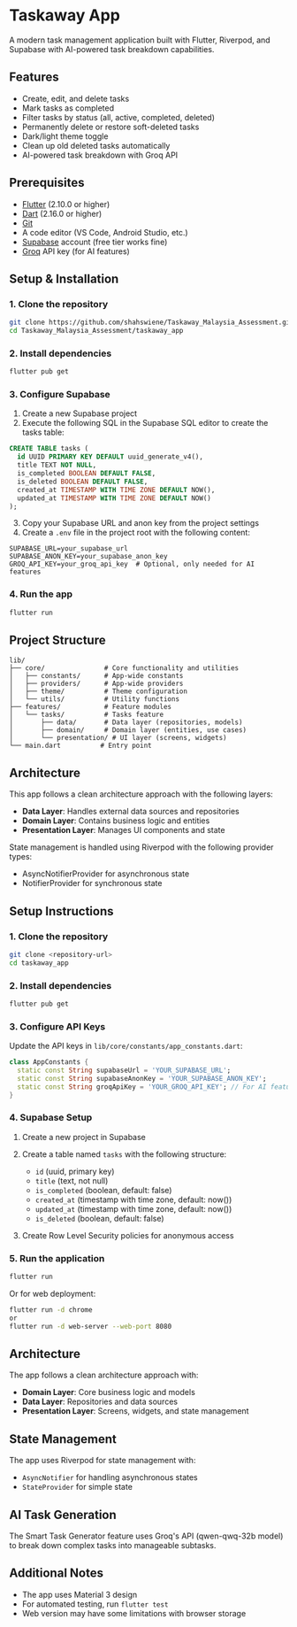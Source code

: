 # Taskaway App

A modern task management application built with Flutter, Riverpod, and Supabase with AI-powered task breakdown capabilities.

## Features

- Create, edit, and delete tasks
- Mark tasks as completed
- Filter tasks by status (all, active, completed, deleted)
- Permanently delete or restore soft-deleted tasks
- Dark/light theme toggle
- Clean up old deleted tasks automatically
- AI-powered task breakdown with Groq API

## Prerequisites

- [Flutter](https://flutter.dev/docs/get-started/install) (2.10.0 or higher)
- [Dart](https://dart.dev/get-dart) (2.16.0 or higher)
- [Git](https://git-scm.com/)
- A code editor (VS Code, Android Studio, etc.)
- [Supabase](https://supabase.com/) account (free tier works fine)
- [Groq](https://groq.com/) API key (for AI features)

## Setup & Installation

### 1. Clone the repository
```bash
git clone https://github.com/shahswiene/Taskaway_Malaysia_Assessment.git
cd Taskaway_Malaysia_Assessment/taskaway_app
```

### 2. Install dependencies
```bash
flutter pub get
```

### 3. Configure Supabase

1. Create a new Supabase project
2. Execute the following SQL in the Supabase SQL editor to create the tasks table:

```sql
CREATE TABLE tasks (
  id UUID PRIMARY KEY DEFAULT uuid_generate_v4(),
  title TEXT NOT NULL,
  is_completed BOOLEAN DEFAULT FALSE,
  is_deleted BOOLEAN DEFAULT FALSE,
  created_at TIMESTAMP WITH TIME ZONE DEFAULT NOW(),
  updated_at TIMESTAMP WITH TIME ZONE DEFAULT NOW()
);
```

3. Copy your Supabase URL and anon key from the project settings
4. Create a `.env` file in the project root with the following content:

```
SUPABASE_URL=your_supabase_url
SUPABASE_ANON_KEY=your_supabase_anon_key
GROQ_API_KEY=your_groq_api_key  # Optional, only needed for AI features
```

### 4. Run the app
```bash
flutter run
```

## Project Structure

```
lib/
├── core/               # Core functionality and utilities
│   ├── constants/      # App-wide constants
│   ├── providers/      # App-wide providers
│   ├── theme/          # Theme configuration
│   └── utils/          # Utility functions
├── features/           # Feature modules
│   └── tasks/          # Tasks feature
│       ├── data/       # Data layer (repositories, models)
│       ├── domain/     # Domain layer (entities, use cases)
│       └── presentation/ # UI layer (screens, widgets)
└── main.dart          # Entry point
```

## Architecture

This app follows a clean architecture approach with the following layers:

- **Data Layer**: Handles external data sources and repositories
- **Domain Layer**: Contains business logic and entities
- **Presentation Layer**: Manages UI components and state

State management is handled using Riverpod with the following provider types:
- AsyncNotifierProvider for asynchronous state
- NotifierProvider for synchronous state

## Setup Instructions

### 1. Clone the repository

```bash
git clone <repository-url>
cd taskaway_app
```

### 2. Install dependencies

```bash
flutter pub get
```

### 3. Configure API Keys

Update the API keys in `lib/core/constants/app_constants.dart`:

```dart
class AppConstants {
  static const String supabaseUrl = 'YOUR_SUPABASE_URL';
  static const String supabaseAnonKey = 'YOUR_SUPABASE_ANON_KEY';
  static const String groqApiKey = 'YOUR_GROQ_API_KEY'; // For AI features
}
```

### 4. Supabase Setup

1. Create a new project in Supabase
2. Create a table named `tasks` with the following structure:
   - `id` (uuid, primary key)
   - `title` (text, not null)
   - `is_completed` (boolean, default: false)
   - `created_at` (timestamp with time zone, default: now())
   - `updated_at` (timestamp with time zone, default: now())
   - `is_deleted` (boolean, default: false)

3. Create Row Level Security policies for anonymous access

### 5. Run the application

```bash
flutter run
```

Or for web deployment:

```bash
flutter run -d chrome 
or 
flutter run -d web-server --web-port 8080   
```

## Architecture

The app follows a clean architecture approach with:

- **Domain Layer**: Core business logic and models
- **Data Layer**: Repositories and data sources
- **Presentation Layer**: Screens, widgets, and state management

## State Management

The app uses Riverpod for state management with:

- `AsyncNotifier` for handling asynchronous states
- `StateProvider` for simple state

## AI Task Generation

The Smart Task Generator feature uses Groq's API (qwen-qwq-32b model) to break down complex tasks into manageable subtasks.

## Additional Notes

- The app uses Material 3 design
- For automated testing, run `flutter test`
- Web version may have some limitations with browser storage
